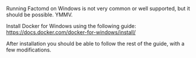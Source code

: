 Running Factomd on Windows is not very common or well supported, but it should be possible. YMMV.

Install Docker for Windows using the following guide:
https://docs.docker.com/docker-for-windows/install/

After installation you should be able to follow the rest of the guide, with a few modifications.

